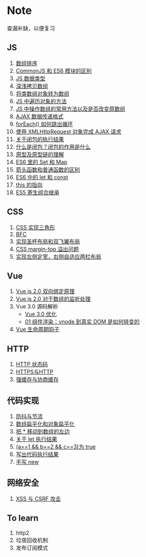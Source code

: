 # Note
查漏补缺，以便复习

## JS
1. [数组排序](https://github.com/MaMaFish/Note/issues/32)
2. [CommonJS 和 ES6 模块的区别](https://github.com/LinDaiDai/niubility-coding-js/blob/master/JavaScript/ES6+/%E4%B8%80%E7%AF%87%E4%B8%8D%E6%98%AF%E6%A0%87%E9%A2%98%E5%85%9A%E7%9A%84CommonJS%E5%92%8CES6%E6%A8%A1%E5%9D%97%E8%A7%84%E8%8C%83%E8%AE%B2%E8%A7%A3.md)
3. [JS 数据类型](https://github.com/MaMaFish/Note/issues/2)
4. [深浅拷贝数组](https://github.com/MaMaFish/Note/issues/3)
5. [将类数组对象转为数组](https://github.com/MaMaFish/Note/issues/4)
6. [JS 中遍历对象的方法](https://github.com/MaMaFish/Note/issues/6)
7. [JS 中操作数组的常用方法以及是否改变原数组](https://github.com/MaMaFish/Note/issues/7)
8. [AJAX 数据传递格式](https://github.com/MaMaFish/Note/issues/8)
9. [forEach() 如何跳出循环](https://github.com/MaMaFish/Note/issues/9)
10. [使用 XMLHttpRequest 对象完成 AJAX 请求](https://github.com/MaMaFish/Note/issues/10)
11. [关于闭包的执行结果](https://github.com/MaMaFish/Note/issues/12)
12. [什么是闭包？闭包的作用是什么](https://github.com/MaMaFish/Note/issues/13)
13. [原型及原型链的理解](https://github.com/MaMaFish/Note/issues/14)
14. [ES6 里的 Set 和 Map](https://github.com/MaMaFish/Note/issues/15)
15. [箭头函数和普通函数的区别](https://github.com/MaMaFish/Note/issues/16)
16. [ES6 中的 let 和 const](https://github.com/MaMaFish/Note/issues/17)
17. [this 的指向](https://github.com/MaMaFish/Note/issues/18)
18. [ES5 寄生组合继承](https://github.com/MaMaFish/Note/issues/24)


## CSS
1. [CSS 实现三角形](https://github.com/MaMaFish/Interview-Question/issues/1)
2. [BFC](https://zhuanlan.zhihu.com/p/25321647)
3. [实现圣杯布局和双飞翼布局](https://github.com/MaMaFish/Note/issues/23)
4. [CSS margin-top 溢出问题](https://github.com/MaMaFish/Note/issues/40)
5. [实现左侧定宽，右侧自适应两栏布局](https://github.com/MaMaFish/Note/issues/41)

## Vue
1. [Vue.js 2.0 双向绑定原理](https://segmentfault.com/a/1190000006599500#comment-area)
2. [Vue.js 2.0 对于数组的监听处理](https://www.cnblogs.com/ming1025/p/13082822.html)
3. Vue 3.0 源码解析
   - [Vue 3.0 优化](https://github.com/MaMaFish/Note/issues/38)
   - [01 组件渲染：vnode 到真实 DOM 是如何转变的](https://github.com/MaMaFish/Note/issues/39)
4. [Vue 生命周期钩子](https://github.com/MaMaFish/Note/issues/5)

## HTTP
1. [HTTP 状态码](https://github.com/MaMaFish/Note/issues/19)
2. [HTTPS与HTTP](https://juejin.cn/post/6844903504046211079)
3. [强缓存与协商缓存](https://github.com/MaMaFish/Note/issues/29)

## 代码实现
1. [防抖与节流](https://github.com/MaMaFish/Note/issues/27)
2. [数组扁平化和对象扁平化](https://github.com/MaMaFish/Note/issues/34)
3. [把 * 移动到数组的左边](https://github.com/MaMaFish/Note/issues/11)
4. [关于 let 执行结果](https://github.com/MaMaFish/Note/issues/20)
5. [(a==1 && b==2 && c==3)为 true](https://github.com/MaMaFish/Note/issues/25)
6. [写出代码执行结果](https://github.com/MaMaFish/Note/issues/26)
7. [手写 new](https://github.com/MaMaFish/Note/issues/30)


## 网络安全
1. [XSS 与 CSRF 攻击](https://github.com/MaMaFish/Note/issues/28)

## To learn
1. http2
2. 垃圾回收机制
3. 发布订阅模式
